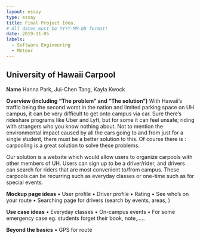 ```yaml
---
layout: essay
type: essay
title: Final Project Idea.
# All dates must be YYYY-MM-DD format!
date: 2019-11-05
labels:
  - Software Engineering
  - Meteor
---
```


## University of Hawaii Carpool

**Name** 
Hanna Park, Jui-Chen Tang,  Kayla Kwock

**Overview (including “The problem” and “The solution”)**
With Hawaii’s traffic being the second worst in the nation and limited parking space on UH campus, it can be very difficult to get onto campus via car. Sure there’s rideshare programs like Uber and Lyft, but for some it can feel unsafe; riding with strangers who you know nothing about. Not to mention the environmental impact caused by all the cars going to and from just for a single student, there must be a better solution to this. Of course there is : carpooling is a great solution to solve these problems. 
 
Our solution is a website which would allow users to organize carpools with other members of UH. Users can sign up to be a driver/rider, and drivers can search for riders that are most convenient to/from campus. These carpools can be recurring such as everyday classes or one-time such as for special events. 

**Mockup page ideas**
• User profile
• Driver profile
• Rating
• See who’s on your route
• Searching page for drivers (search by events, areas, )

**Use case ideas**
• Everyday classes
• On-campus events
• For some emergency case eg. students forget their book, note,.....

**Beyond the basics**
• GPS for route
 
 


